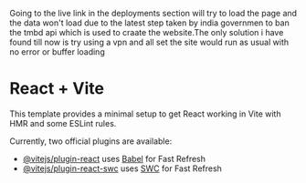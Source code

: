 Going to the live link in the deployments section will try to load the page and the data won't load due to the latest step taken by india governmen to ban the tmbd api which is  used to 
craate the website.The only solution i have found till now is try using a vpn and all set the site would run as usual with no error or buffer loading

# React + Vite

This template provides a minimal setup to get React working in Vite with HMR and some ESLint rules.

Currently, two official plugins are available:

- [@vitejs/plugin-react](https://github.com/vitejs/vite-plugin-react/blob/main/packages/plugin-react/README.md) uses [Babel](https://babeljs.io/) for Fast Refresh
- [@vitejs/plugin-react-swc](https://github.com/vitejs/vite-plugin-react-swc) uses [SWC](https://swc.rs/) for Fast Refresh
